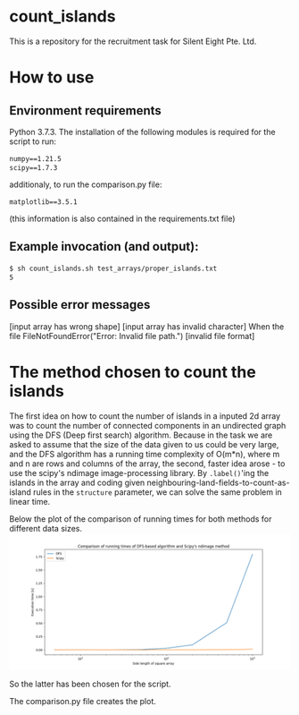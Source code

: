 # count_islands
This is a repository for the recruitment task for Silent Eight Pte. Ltd.

# How to use
## Environment requirements
Python 3.7.3. The installation of the following modules is required for
the script to run:
```
numpy==1.21.5
scipy==1.7.3
```

additionaly, to run the comparison.py file:
```
matplotlib==3.5.1
```
(this information is also contained in the requirements.txt file)

## Example invocation (and output):
```
$ sh count_islands.sh test_arrays/proper_islands.txt
5
```

## Possible error messages
[input array has wrong shape]
[input array has invalid character]
When the file FileNotFoundError("Error: Invalid file path.")
[invalid file format]

# The method chosen to count the islands
The first idea on how to count the number of islands in a inputed 2d 
array was to count the number of connected components in an undirected graph using the DFS
(Deep first search) algorithm. Because in the task we are asked to
assume that the size of the data given to us could be very large, and
the DFS algorithm has a running time complexity of O(m*n), where m and n
are rows and columns of the array, the second, faster idea arose - to use the
scipy's ndimage image-processing library. By `.label()`'ing the islands
in the array and coding given neighbouring-land-fields-to-count-as-island
rules in the `structure` parameter, we can solve the same problem in
linear time.

Below the plot of the comparison of running times for both methods for
different data sizes.
![Running time comparison](running_time_comparison.png "Running time comparison")

So the latter has been chosen for the script.

The comparison.py file creates the plot.